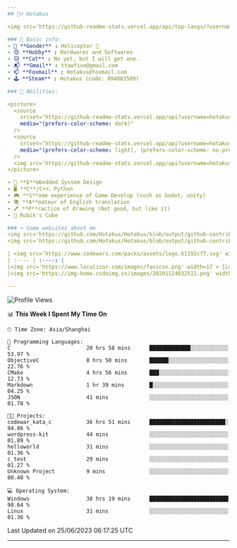 ```yaml
---
## 🕵️‍♂️ Hotakus 

<img src='https://github-readme-stats.vercel.app/api/top-langs/?username=hotakus&layout=compact&theme=calm&border_radius=10#gh-dark-mode-only' width=350  align='right'>

### 📰 Basic info:
- 👬 **Gender** : Helicopter 🚁
- 😍 **Hobby** : Hardwares and Softwares
- 🐱 **Cat** : No yet, but I will get one.
- 📬 **Gmail** : ttowfive@gmail.com
- 📫 **Foxmail** : Hotakus@foxmail.com
- 🕹 **Steam** : Hotakus (code: 894883509)

### 💪 Abilities:

<picture>
  <source
    srcset="https://github-readme-stats.vercel.app/api?username=hotakus&show_icons=true&theme=calm&border_radius=10"
    media="(prefers-color-scheme: dark)"
  />
  <source
    srcset="https://github-readme-stats.vercel.app/api?username=hotakus&show_icons=true&theme=default&border_radius=10"
    media="(prefers-color-scheme: light), (prefers-color-scheme: no-preference)"
  />
  <img src='https://github-readme-stats.vercel.app/api?username=hotakus&show_icons=true&theme=calm&border_radius=10' width=350 align='right'>
</picture>

- 🔌 **E**mbedded System Design
- 🖥 **C**/C++、Python
- 🎮 **S**ome experience of Game Develop (such as Godot, unity)
- 📚 **A**mateur of English translation 
- 🖊 **P**ractice of drawing (Not good, but like it) 
- 🎲 Rubik's Cube

### ⌨ Some websites about me
<img src='https://github.com/Hotakus/Hotakus/blob/output/github-contribution-grid-snake-dark.svg#gh-dark-mode-only' width=450 align='right'>
<img src='https://github.com/Hotakus/Hotakus/blob/output/github-contribution-grid-snake.svg#gh-light-mode-only' width=450 align='right'>

| <img src='https://www.codewars.com/packs/assets/logo.61192cf7.svg' width=15 > [CodeWars](https://www.codewars.com/users/Hotakus) |<img src='https://www.codewars.com/users/Hotakus/badges/micro' width=150 >|  
| :---- | :----: | 
|<img src='https://www.localizor.com/images/favicon.png' width=17 > [Localizor](https://www.codewars.com/users/Hotakus)| <img src='https://www.localizor.com/images/localizor-logo.png' width=100 > |
|<img src='https://img-home.csdnimg.cn/images/20201124032511.png' width=30 > [CSDN](https://blog.csdn.net/qq_26106317?spm=1010.2135.3001.5421)|<img width=16 src="https://img-home.csdnimg.cn/images/20210108035947.gif"> <img src="https://csdnimg.cn/identity/blog4.png" width=16>|

---
```


<!--START_SECTION:waka-->
![Profile Views](http://img.shields.io/badge/Profile%20Views-53-blue)

📊 **This Week I Spent My Time On** 

```text
🕑︎ Time Zone: Asia/Shanghai

💬 Programming Languages: 
C                        20 hrs 58 mins      █████████████░░░░░░░░░░░░   53.97 % 
ObjectiveC               8 hrs 50 mins       ██████░░░░░░░░░░░░░░░░░░░   22.76 % 
CMake                    4 hrs 56 mins       ███░░░░░░░░░░░░░░░░░░░░░░   12.73 % 
Markdown                 1 hr 39 mins        █░░░░░░░░░░░░░░░░░░░░░░░░   04.25 % 
JSON                     41 mins             ░░░░░░░░░░░░░░░░░░░░░░░░░   01.78 % 

🐱‍💻 Projects: 
codewar_kata_c           36 hrs 51 mins      ████████████████████████░   94.86 % 
wordpress-kit            44 mins             ░░░░░░░░░░░░░░░░░░░░░░░░░   01.89 % 
helloworld               31 mins             ░░░░░░░░░░░░░░░░░░░░░░░░░   01.36 % 
c_test                   29 mins             ░░░░░░░░░░░░░░░░░░░░░░░░░   01.27 % 
Unknown Project          9 mins              ░░░░░░░░░░░░░░░░░░░░░░░░░   00.40 % 

💻 Operating System: 
Windows                  38 hrs 19 mins      █████████████████████████   98.64 % 
Linux                    31 mins             ░░░░░░░░░░░░░░░░░░░░░░░░░   01.36 % 
```


 Last Updated on 25/06/2023 06:17:25 UTC
<!--END_SECTION:waka-->

---
